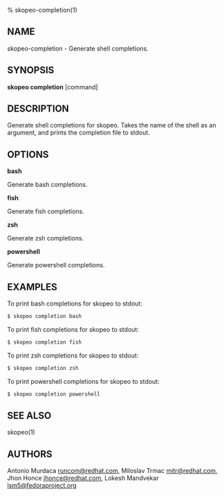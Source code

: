 % skopeo-completion(1)

## NAME
skopeo\-completion - Generate shell completions.

## SYNOPSIS
**skopeo completion** [command]

## DESCRIPTION
Generate shell completions for skopeo. Takes the name of the shell as an
argument, and prints the completion file to stdout.

## OPTIONS

**bash**

Generate bash completions.

**fish**

Generate fish completions.

**zsh**

Generate zsh completions.

**powershell**

Generate powershell completions.

## EXAMPLES
To print bash completions for skopeo to stdout:
```sh
$ skopeo completion bash
```

To print fish completions for skopeo to stdout:
```sh
$ skopeo completion fish
```

To print zsh completions for skopeo to stdout:
```sh
$ skopeo completion zsh
```

To print powershell completions for skopeo to stdout:
```sh
$ skopeo completion powershell
```

## SEE ALSO
skopeo(1)

## AUTHORS
Antonio Murdaca <runcom@redhat.com>, Miloslav Trmac <mitr@redhat.com>, Jhon Honce <jhonce@redhat.com>, Lokesh Mandvekar <lsm5@fedoraproject.org>

